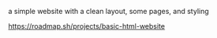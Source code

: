 a simple website with a clean layout, some pages, and styling

https://roadmap.sh/projects/basic-html-website
